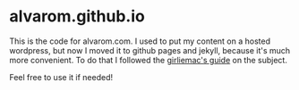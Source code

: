 # alvarom.github.io

This is the code for alvarom.com.
I used to put my content on a hosted wordpress, but now I moved it to github pages and jekyll, because it's much more convenient.
To do that I followed the [girliemac's guide](https://girliemac.com/blog/2013/12/27/wordpress-to-jekyll/) on the subject.

Feel free to use it if needed!
